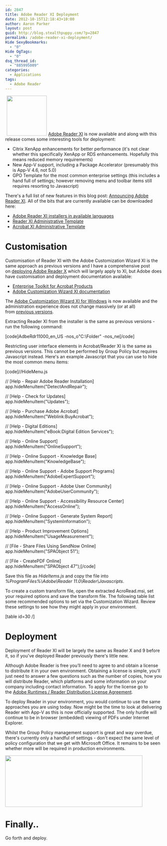 ```yaml
---
id: 2847
title: Adobe Reader XI Deployment
date: 2012-10-15T12:18:43+10:00
author: Aaron Parker
layout: post
guid: http://blog.stealthpuppy.com/?p=2847
permalink: /adobe-reader-xi-deployment/
Hide SexyBookmarks:
  - "0"
Hide OgTags:
  - "0"
dsq_thread_id:
  - "885995009"
categories:
  - Applications
tags:
  - Adobe Reader
---
```

[<img class="alignright size-full wp-image-2848" style="margin-left: 5px; margin-right: 5px;" title="ReaderXI-Installer" src="http://stealthpuppy.com/wp-content/uploads/2012/10/ReaderXI-Installer.png" alt="" width="128" height="128" />Adobe Reader XI](http://get.adobe.com/reader/) is now available and along with this release comes some interesting tools for deployment:

  * Citrix XenApp enhancements for better performance (it's not clear whether this specifically XenApp or RDS enhancements. Hopefully this means reduced memory requirements)
  * New App-V support, including a Package Accelerator (presumably this is App-V 4.6, not 5.0)
  * GPO Template for the most common enterprise settings (this includes a hand full of settings; however removing menu and toolbar items still requires resorting to Javascript)

There's a full list of new features in this blog post: [Announcing Adobe Reader XI](http://blogs.adobe.com/adobereader/2012/10/announcing-adobe-reader-xi.html). All of the bits that are currently available can be downloaded here:

  * [Adobe Reader XI installers in available languages](ftp://ftp.adobe.com/pub/adobe/reader/win/11.x/11.0.00/)
  * [Reader XI Administrative Template](ftp://ftp.adobe.com/pub/adobe/reader/win/11.x/11.0.00/misc/ReaderADMTemplate.zip)
  * [Acrobat XI Administrative Template](ftp://ftp.adobe.com/pub/adobe/acrobat/win/11.x/11.0.00/misc/AcrobatADMTemplate.zip)

# Customisation

Customisation of Reader XI with the Adobe Customization Wizard XI is the same approach as previous versions and I have a comprehensive post on [deploying Adobe Reader X](http://stealthpuppy.com/deployment/deploying-adobe-reader-x/) which will largely apply to XI, but Adobe does have customisation and deployment documentation available:

  * [Enterprise Toolkit for Acrobat Products](http://www.adobe.com/devnet-docs/acrobatetk/#)
  * [Adobe Customization Wizard XI documentation](http://www.adobe.com/devnet-docs/acrobatetk/tools/Wizard/Customization%20Wizard%2011%20for%20Windows.pdf)

The [Adobe Customization Wizard XI for Windows](http://www.adobe.com/support/downloads/thankyou.jsp?ftpID=5515&fileID=5526) is now available and the administration experience does not change massively (or at all) from [previous versions](http://stealthpuppy.com/deployment/deploying-adobe-reader-x/).

Extracting Reader XI from the installer is the same as previous versions - run the following command:

[code]AdbeRdr11000\_en\_US -nos\_o"C:\Folder" -nos\_ne[/code]

Restricting user interface elements in Acrobat/Reader XI is the same as previous versions. This cannot be performed by Group Policy but requires Javascript instead. Here's an example Javascript that you can use to hide the most common menu items:

[code]//HideMenu.js

// [Help - Repair Adobe Reader Installation]  
app.hideMenuItem("DetectAndRepair");

// [Help - Check for Updates]  
app.hideMenuItem("Updates");

// [Help - Purchase Adobe Acrobat]  
app.hideMenuItem("Weblink:BuyAcrobat");

// [Help - Digital Editions]  
app.hideMenuItem("eBook:Digital Edition Services");

// [Help - Online Support]  
app.hideMenuItem("OnlineSupport");

// [Help - Online Support - Knowledge Base]  
app.hideMenuItem("KnowledgeBase");

// [Help - Online Support - Adobe Support Programs]  
app.hideMenuItem("AdobeExpertSupport");

// [Help - Online Support - Adobe User Community]  
app.hideMenuItem("AdobeUserCommunity");

// [Help - Online Support - Accessibility Resource Center]  
app.hideMenuItem("AccessOnline");

// [Help - Online Support - Generate System Report]  
app.hideMenuItem("SystemInformation");

// [Help - Product Improvement Options]  
app.hideMenuItem("UsageMeasurement");

// [File - Share Files Using SendNow Online]  
app.hideMenuItem("SPAObject 51");

// [File - CreatePDF Online]  
app.hideMenuItem("SPAObject 47");[/code]

Save this file as _HideItems.js_ and copy the file into _%ProgramFiles%\Adobe\Reader 11.0\Reader\Javascripts_.

To create a custom transform file, open the extracted AcroRead.msi, set your required options and save the transform file. The following table list some recommended options to set via the Customization Wizard. Review these settings to see how they might apply in your environment.

[table id=30 /]

# Deployment

Deployment of Reader XI will be largely the same as Reader X and 9 before it, so if you've deployed Reader previously there's little new.

Although Adobe Reader is free you’ll need to agree to and obtain a license to distribute it in your own environment. Obtaining a license is simple, you’ll just need to answer a few questions such as the number of copies, how you will distribute Reader, which platforms and some information on your company including contact information. To apply for the license go to the [Adobe Runtimes / Reader Distribution License Agreement](http://www.adobe.com/go/rdr_apply_dist).

To deploy Reader in your environment, you would continue to use the same approaches you are using today. Now might be the time to look at delivering Reader with App-V as this is now officially supported. The only hurdle will continue to be in browser (embedded) viewing of PDFs under Internet Explorer.

Whilst the Group Policy management support is great and way overdue, there's currently only a handful of settings - don't expect the same level of policy configuration that we get with Microsoft Office. It remains to be seen whether more will be required in production environments.

<img title="ReaderXI-GroupPolicy" src="http://stealthpuppy.com/wp-content/uploads/2012/10/ReaderXI-GroupPolicy.png" alt="" width="440" height="165" /> 

# Finally..

Go forth and deploy.